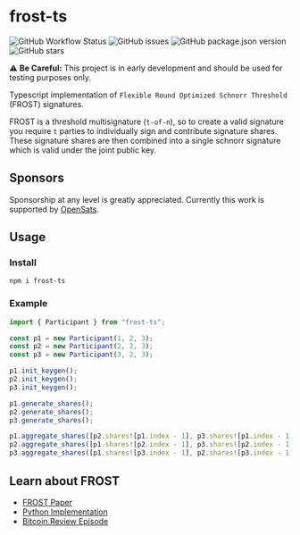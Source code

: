 # frost-ts

![GitHub Workflow Status](https://img.shields.io/github/actions/workflow/status/zmeyer44/frost-ts/main.yml)
![GitHub issues](https://img.shields.io/github/issues/zmeyer44/frost-ts)
![GitHub package.json version](https://img.shields.io/github/package-json/v/zmeyer44/frost-ts)
![GitHub stars](https://img.shields.io/github/stars/zmeyer44/frost-ts)

⚠️ **Be Careful:** This project is in early development and should be used for testing purposes only.

Typescript implementation of `Flexible Round Optimized Schnorr Threshold` (FROST) signatures.

FROST is a threshold multisignature (`t-of-n`), so to create a valid signature you require `t` parties to individually sign and contribute signature shares. These signature shares are then combined into a single schnorr signature which is valid under the joint public key.

## Sponsors

Sponsorship at any level is greatly appreciated. Currently this work is supported by [OpenSats](https://opensats.org).

## Usage

### Install

```shell
npm i frost-ts
```

### Example

```typescript
import { Participant } from "frost-ts";

const p1 = new Participant(1, 2, 3);
const p2 = new Participant(2, 2, 3);
const p3 = new Participant(3, 2, 3);

p1.init_keygen();
p2.init_keygen();
p3.init_keygen();

p1.generate_shares();
p2.generate_shares();
p3.generate_shares();

p1.aggregate_shares([p2.shares![p1.index - 1], p3.shares![p1.index - 1]]);
p2.aggregate_shares([p1.shares![p2.index - 1], p3.shares![p2.index - 1]]);
p3.aggregate_shares([p1.shares![p3.index - 1], p2.shares![p3.index - 1]]);
```

## Learn about FROST

- [FROST Paper](https://eprint.iacr.org/2020/852.pdf)
- [Python Implementation](https://github.com/jesseposner/FROST-BIP340)
- [Bitcoin.Review Episode](https://www.youtube.com/watch?v=8nuFt-1SWRI)
